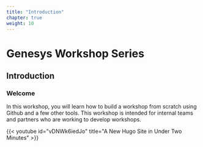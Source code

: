 ```yaml
---
title: "Introduction"
chapter: true
weight: 10
---
```


# Genesys Workshop Series

## Introduction

### Welcome

In this workshop, you will learn how to build a workshop from scratch using Github and a few other tools. This workshop is intended for internal teams and partners who are working to develop workshops. 

{{< youtube id="vDNWk6iedJo" title="A New Hugo Site in Under Two Minutes" >}}

